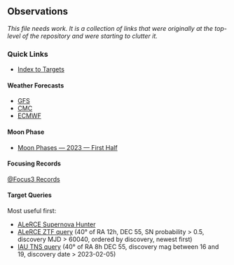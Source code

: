 ## Observations

*This file needs work. It is a collection of links that were originally at the top-level of the repository and were starting to clutter it.*

### Quick Links

* [Index to Targets](./index.html)

#### Weather  Forecasts

* [GFS](https://forecast.weather.gov/MapClick.php?w0=t&w3=sfcwind&w3u=1&w4=sky&w5=pop&w7=rain&w9=snow&w13u=0&w16u=1&w17u=1&AheadHour=0&Submit=Submit&FcstType=graphical&textField1=37.3717&textField2=-117.984&site=all&unit=0&dd=&bw=)
* [CMC](https://www.cleardarksky.com/c/DpSprObCAkey.html?1)
* [ECMWF](https://www.yr.no/en/forecast/graph/2-5346035/United%20States/California/Inyo%20County/The%20Elephant)

#### Moon Phase

* [Moon Phases &mdash; 2023 &mdash; First Half](../resources/MoonPhases-2023H1.png)

#### Focusing Records

[@Focus3 Records](./at_focus3_records.html)

#### Target Queries

Most useful first:

* [ALeRCE Supernova Hunter](https://snhunter.alerce.online)
* [ALeRCE ZTF query](https://alerce.online/?selectedClassifier=stamp_classifier&selectedClass=SN&probability=0.5&ndet=2&ndet=2797&ranking=1&firstmjd=60040&ra=180&dec=55&radius=144000&count=false&page=1&perPage=20) (40&deg; of RA 12h, DEC 55, SN probability > 0.5, discovery MJD > 60040, ordered by discovery, newest first)
* [IAU TNS query](https://www.wis-tns.org/search?&ra=120.0&decl=55.0&radius=40.0&coords_unit=deg&date_start%5Bdate%5D=2023-02-05&date_end%5Bdate%5D=&discovery_mag_min=16&discovery_mag_max=19) (40&deg; of RA 8h DEC 55, discovery mag between 16 and 19, discovery date > 2023-02-05)